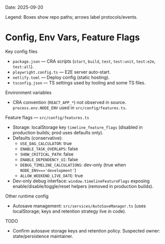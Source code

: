 Date: 2025-09-20

Legend: Boxes show repo paths; arrows label protocols/events.

# Config, Env Vars, Feature Flags

Key config files
- `package.json` — CRA scripts (`start`, `build`, `test`, `test:unit`, `test:e2e`, `test:all`).
- `playwright.config.ts` — E2E server auto-start.
- `netlify.toml` — Deploy config (static hosting).
- `tsconfig.json` — TS settings used by tooling and some TS files.

Environment variables
- CRA convention (`REACT_APP_*`) not observed in source. `process.env.NODE_ENV` used in `src/config/features.ts`.

Feature flags — `src/config/features.ts`
- Storage: localStorage key `timeline_feature_flags` (disabled in production builds; prod uses defaults only).
- Defaults (conservative):
  - `USE_DAG_CALCULATOR`: true
  - `ENABLE_TASK_OVERLAPS`: false
  - `SHOW_CRITICAL_PATH`: false
  - `ENABLE_DEPENDENCY_UI`: false
  - `DEBUG_TIMELINE_CALCULATIONS`: dev-only (true when `NODE_ENV==='development'`)
  - `ALLOW_WEEKEND_LIVE_DATE`: true
- Dev-only debug interface: `window.timelineFeatureFlags` exposing enable/disable/toggle/reset helpers (removed in production builds).

Other runtime config
- Autosave management: `src/services/AutoSaveManager.ts` (uses localStorage; keys and retention strategy live in code).

TODO
- Confirm autosave storage keys and retention policy. Suspected owner: state/persistence maintainer.

